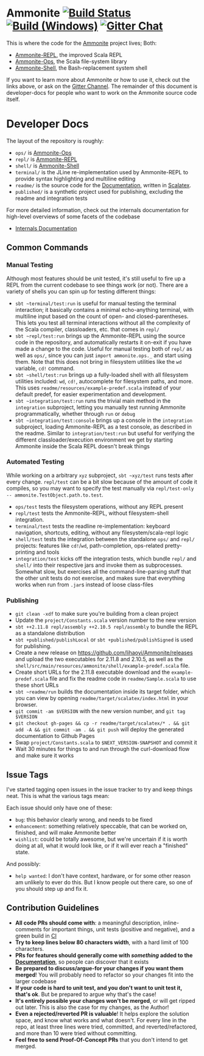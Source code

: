 # Ammonite [![Build Status][travis-badge]][travis-link] [![Build (Windows)][appveyor-badge]][appveyor-link] [![Gitter Chat][gitter-badge]][gitter-link]

[travis-badge]: https://travis-ci.org/lihaoyi/Ammonite.svg
[travis-link]: https://travis-ci.org/lihaoyi/Ammonite
[appveyor-badge]: https://ci.appveyor.com/api/projects/status/github/lihaoyi/Ammonite
[appveyor-link]: https://ci.appveyor.com/project/lihaoyi/ammonite
[gitter-badge]: https://badges.gitter.im/Join%20Chat.svg
[gitter-link]: https://gitter.im/lihaoyi/Ammonite?utm_source=badge&utm_medium=badge&utm_campaign=pr-badge&utm_content=badge


This is where the code for the [Ammonite](https://lihaoyi.github.io/Ammonite) project lives; Both:

- [Ammonite-REPL](https://lihaoyi.github.io/Ammonite), the improved Scala REPL
- [Ammonite-Ops](https://lihaoyi.github.io/Ammonite/#Ammonite-Ops), the Scala file-system library
- [Ammonite-Shell](https://lihaoyi.github.io/Ammonite/#Ammonite-Shell), the Bash-replacement system shell

If you want to learn more about Ammonite or how to use it, check out the links above, or ask on the [Gitter Channel](https://gitter.im/lihaoyi/Ammonite). The remainder of this document is developer-docs for people who want to work on the Ammonite source code itself.

# Developer Docs

The layout of the repository is roughly:

- `ops/` is [Ammonite-Ops](https://lihaoyi.github.io/Ammonite/#Ammonite-Ops)
- `repl/` is [Ammonite-REPL](https://lihaoyi.github.io/Ammonite)
- `shell/` is [Ammonite-Shell](https://lihaoyi.github.io/Ammonite/#Ammonite-Shell)
- `terminal/` is the JLine re-implementation used by Ammonite-REPL to provide syntax highlighting and multiline editing
- `readme/` is the source code for the [Documentation](https://lihaoyi.github.io/Ammonite/#Ammonite-Ops), written in [Scalatex](https://lihaoyi.github.io/Scalatex/).
- `published/` is a synthetic project used for publishing, excluding the readme and integration tests

For more detailed information, check out the internals documentation for high-level overviews of some facets of the codebase

- [Internals Documentation](https://github.com/lihaoyi/Ammonite/tree/master/internals-docs)

## Common Commands

### Manual Testing

Although most features should be unit tested, it's still useful to fire up a REPL from the current codebase to see things work (or not). There are a variety of shells you can spin up for testing different things:

- `sbt ~terminal/test:run` is useful for manual testing the terminal interaction; it basically contains a minimal echo-anything terminal, with multiline input based on the count of open- and closed-parentheses. This lets you test all terminal interactions without all the complexity of the Scala compiler, classloaders, etc. that comes in `repl/`
- `sbt ~repl/test:run` brings up the Ammonite-REPL using the source code in the repository, and automatically restarts it on-exit if you have made a change to the code. Useful for manual testing both of `repl/` as well as `ops/`, since you can just `import ammonite.ops._` and start using them. Note that this does not bring in filesystem utilities like the `wd` variable, `cd!` command.
- `sbt ~shell/test:run` brings up a fully-loaded shell with all filesystem utilities included: `wd`, `cd!`, autocomplete for filesystem paths, and more. This uses `readme/resources/example-predef.scala` instead of your default predef, for easier experimentation and development.
- `sbt ~integration/test:run` runs the trivial main method in the `integration` subproject, letting you manually test running Ammonite programmatically, whether through `run` or `debug`
- `sbt ~integration/test:console` brings up a console in the `integration` subproject, loading Ammonite-REPL as a test console, as described in the readme. Similar to `integration/test:run` but useful for verifying the different classloader/execution environment we get by starting Ammonite inside the Scala REPL doesn't break things

### Automated Testing

While working on a arbitrary `xyz` subproject, `sbt ~xyz/test` runs tests after every change. `repl/test` can be a bit slow because of the amount of code it compiles, so you may want to specify the test manually via `repl/test-only -- ammonite.TestObject.path.to.test`.

- `ops/test` tests the filesystem operations, without any REPL present
- `repl/test` tests the Ammonite-REPL, without filesystem-shell integration.
- `terminal/test` tests the readline re-implementation: keyboard navigation, shortcuts, editing, without any filesystem/scala-repl logic
- `shell/test` tests the integration between the standalone `ops/` and `repl/` projects: features like `cd!`/`wd`, path-completion, ops-related pretty-printing and tools
- `integration/test` kicks off the integration tests, which bundle `repl/` and `shell/` into their respective jars and invoke them as subprocesses. Somewhat slow, but exercises all the command-line-parsing stuff that the other unit tests do not exercise, and makes sure that everything works when run from `.jar`s instead of loose class-files

### Publishing

- `git clean -xdf` to make sure you're building from a clean project
- Update the `project/Constants.scala` version number to the new version
- `sbt ++2.11.8 repl/assembly ++2.10.5 repl/assembly` to bundle the REPL as a standalone distribution
- `sbt +published/publishLocal` or `sbt +published/publishSigned` is used for publishing.
- Create a new release on https://github.com/lihaoyi/Ammonite/releases and upload the two executables for 2.11.8 and 2.10.5, as well as the `shell/src/main/resources/ammonite/shell/example-predef.scala` file.
- Create short URLs for the 2.11.8 executable download and the `example-predef.scala` file and fix the readme code in `readme/Sample.scala` to use these short URLs
- `sbt ~readme/run` builds the documentation inside its target folder, which you can view by opening `readme/target/scalatex/index.html` in your browser.
- `git commit -am $VERSION` with the new version number, and `git tag $VERSION`
- `git checkout gh-pages && cp -r readme/target/scalatex/* . && git add -A && git commit -am . && git push` will deploy the generated documentation to Github Pages
- Swap `project/Constants.scala` to `$NEXT_VERSION-SNAPSHOT` and commit it
- Wait 30 minutes for things to and run through the curl-download flow and make sure it works

## Issue Tags

I've started tagging open issues in the issue tracker to try and keep things neat. This is what the various tags mean:

Each issue should only have one of these:

- `bug`: this behavior clearly wrong, and needs to be fixed
- `enhancement`: something relatively speccable, that can be worked on, finished, and will make Ammonite better
- `wishlist`: could be totally awesome, but we're uncertain if it is worth doing at all, what it would look like, or if it will ever reach a "finished" state.

And possibly:

- `help wanted`: I don't have context, hardware, or for some other reason am unlikely to ever do this. But I know people out there care, so one of you should step up and fix it.

## Contribution Guidelines

- **All code PRs should come with**: a meaningful description, inline-comments for important things, unit tests (positive and negative), and a green build in [CI](https://travis-ci.org/lihaoyi/Ammonite)
- **Try to keep lines below 80 characters width**, with a hard limit of 100 characters.
- **PRs for features should generally come with *something* added to the [Documentation](https://lihaoyi.github.io/Ammonite)**, so people can discover that it exists
- **Be prepared to discuss/argue-for your changes if you want them merged**! You will probably need to refactor so your changes fit into the larger codebase
- **If your code is hard to unit test, and you don't want to unit test it, that's ok**. But be prepared to argue why that's the case!
- **It's entirely possible your changes won't be merged**, or will get ripped out later. This is also the case for my changes, as the Author!
- **Even a rejected/reverted PR is valuable**! It helps explore the solution space, and know what works and what doesn't. For every line in the repo, at least three lines were tried, committed, and reverted/refactored, and more than 10 were tried without committing.
- **Feel free to send Proof-Of-Concept PRs** that you don't intend to get merged.
